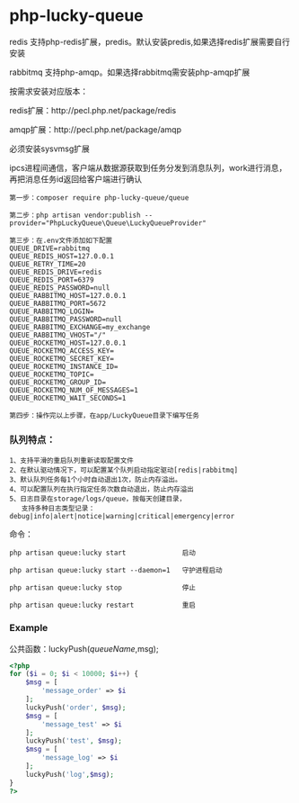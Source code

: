 # php-lucky-queue
<p>redis 支持php-redis扩展，predis。默认安装predis,如果选择redis扩展需要自行安装</p>
rabbitmq 支持php-amqp。如果选择rabbitmq需安装php-amqp扩展
<p>按需求安装对应版本：</p>
<p>redis扩展：http://pecl.php.net/package/redis</p>
<p>amqp扩展：http://pecl.php.net/package/amqp</p>
<p>必须安装sysvmsg扩展</p>
<p>ipcs进程间通信，客户端从数据源获取到任务分发到消息队列，work进行消息，再把消息任务id返回给客户端进行确认</p>

```
第一步：composer require php-lucky-queue/queue
```
```
第二步：php artisan vendor:publish --provider="PhpLuckyQueue\Queue\LuckyQueueProvider"
```
```
第三步：在.env文件添加如下配置
QUEUE_DRIVE=rabbitmq
QUEUE_REDIS_HOST=127.0.0.1
QUEUE_RETRY_TIME=20
QUEUE_REDIS_DRIVE=redis
QUEUE_REDIS_PORT=6379
QUEUE_REDIS_PASSWORD=null
QUEUE_RABBITMQ_HOST=127.0.0.1
QUEUE_RABBITMQ_PORT=5672
QUEUE_RABBITMQ_LOGIN=
QUEUE_RABBITMQ_PASSWORD=null
QUEUE_RABBITMQ_EXCHANGE=my_exchange
QUEUE_RABBITMQ_VHOST="/"
QUEUE_ROCKETMQ_HOST=127.0.0.1
QUEUE_ROCKETMQ_ACCESS_KEY=
QUEUE_ROCKETMQ_SECRET_KEY=
QUEUE_ROCKETMQ_INSTANCE_ID=
QUEUE_ROCKETMQ_TOPIC=
QUEUE_ROCKETMQ_GROUP_ID=
QUEUE_ROCKETMQ_NUM_OF_MESSAGES=1
QUEUE_ROCKETMQ_WAIT_SECONDS=1
```
```
第四步：操作完以上步骤，在app/LuckyQueue目录下编写任务
```
### 队列特点：
```
1、支持平滑的重启队列重新读取配置文件
2、在默认驱动情况下，可以配置某个队列启动指定驱动[redis|rabbitmq]
3、默认队列任务每1个小时自动退出1次，防止内存溢出。
4、可以配置队列在执行指定任务次数自动退出，防止内存溢出
5、日志目录在storage/logs/queue，按每天创建目录，
   支持多种日志类型记录：debug|info|alert|notice|warning|critical|emergency|error
```
命令：
```
php artisan queue:lucky start              启动
```
```
php artisan queue:lucky start --daemon=1   守护进程启动
```
```
php artisan queue:lucky stop               停止
```
```
php artisan queue:lucky restart            重启
```

### Example
公共函数：luckyPush($queueName,$msg);
```php
<?php
for ($i = 0; $i < 10000; $i++) {
    $msg = [
        'message_order' => $i
    ];
    luckyPush('order', $msg);
    $msg = [
        'message_test' => $i
    ];
    luckyPush('test', $msg);
    $msg = [
        'message_log' => $i
    ];
    luckyPush('log',$msg);
}
?>
